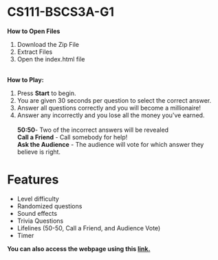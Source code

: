 # CS111-BSCS3A-G1

**How to Open Files**<br>
1. Download the Zip File<br>
2. Extract Files<br>
3. Open the index.html file<br><br>

**How to Play:** <br>
1. Press **Start** to begin.<br>
2. You are given 30 seconds per question to select the correct answer.<br>
3. Answer all questions correctly and you will become a millionaire!<br>
4. Answer any incorrectly and you lose all the money you've earned.  <br><br>
**50:50**- Two of the incorrect answers will be revealed<br>
**Call a Friend** - Call somebody for help!<br>
**Ask the Audience** - The audience will vote for which answer they believe is right.<br>

# Features
- Level difficulty
- Randomized questions
- Sound effects
- Trivia Questions
- Lifelines (50-50, Call a Friend, and Audience Vote)
- Timer

**You can also access the webpage using this [link.](https://kristophercalpe.github.io/CS111-BSCS3A-G1/)**
